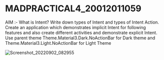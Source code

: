 # MADPRACTICAL4_20012011059

AIM :- 
What is Intent? Write down types of Intent and types of Intent Action. Create an application which demonstrates implicit Intent for following features and also create different activities and demonstrate explicit Intent. Use parent theme Theme.Material3.Dark.NoActionBar for Dark theme and Theme.Material3.Light.NoActionBar for Light Theme

![Screenshot_20220902_082955](https://user-images.githubusercontent.com/86103109/188050270-2cbb6427-576c-40d4-8829-868c8730a93e.png)
